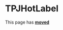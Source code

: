 # TPJHotLabel #

This page has [**moved**](https://lib-docs.delphidabbler.com/HotLabel/2/API/TPJHotLabel)

